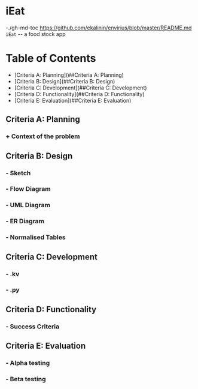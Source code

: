 # iEat
-./gh-md-toc https://github.com/ekalinin/envirius/blob/master/README.md
``iEat`` -- a food stock app

Table of Contents
=================
* [Criteria A: Planning](##Criteria A: Planning)
* [Criteria B: Design](##Criteria B: Design)
* [Criteria C: Development](##Criteria C: Development)
* [Criteria D: Functionality](##Criteria D: Functionality)
* [Criteria E: Evaluation](##Criteria E: Evaluation)

## Criteria A: Planning
### + Context of the problem

## Criteria B: Design
### - Sketch
### - Flow Diagram
### - UML Diagram
### - ER Diagram
### - Normalised Tables

## Criteria C: Development
### - .kv
### - .py

## Criteria D: Functionality
### - Success Criteria

## Criteria E: Evaluation 
### - Alpha testing
### - Beta testing



